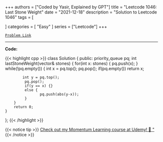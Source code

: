 
+++
authors = ["Coded by Yasir, Explained by GPT"]
title = "Leetcode 1046: Last Stone Weight"
date = "2021-12-18"
description = "Solution to Leetcode 1046"
tags = [
    
]
categories = [
    "Easy"
]
series = ["Leetcode"]
+++



[`Problem Link`](https://leetcode.com/problems/last-stone-weight/description/)

---

**Code:**

{{< highlight cpp >}}
class Solution {
public:
    priority_queue<int> pq;
    int lastStoneWeight(vector<int>& stones) {
        for(int x: stones) {
            pq.push(x);
        }
        while(!pq.empty()) {
            int x = pq.top();
            pq.pop();
            if(pq.empty()) return x;
            
            int y = pq.top();
             pq.pop();
             if(y == x) {}
             else {
                    pq.push(abs(y-x));
             }            
        }
        return 0;
    }
};
{{< /highlight >}}



{{< notice tip >}}
[Check out my Momentum Learning course at Udemy! 🚀 "](https://www.udemy.com/course/blind-75-the-data-structures-and-algorithms-essentials/)
{{< /notice >}}

